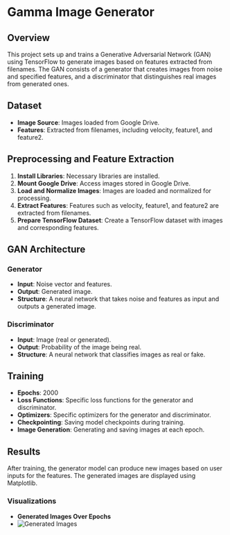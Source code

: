 # Gamma Image Generator

## Overview
This project sets up and trains a Generative Adversarial Network (GAN) using TensorFlow to generate images based on features extracted from filenames. The GAN consists of a generator that creates images from noise and specified features, and a discriminator that distinguishes real images from generated ones.

## Dataset
- **Image Source**: Images loaded from Google Drive.
- **Features**: Extracted from filenames, including velocity, feature1, and feature2.

## Preprocessing and Feature Extraction
1. **Install Libraries**: Necessary libraries are installed.
2. **Mount Google Drive**: Access images stored in Google Drive.
3. **Load and Normalize Images**: Images are loaded and normalized for processing.
4. **Extract Features**: Features such as velocity, feature1, and feature2 are extracted from filenames.
5. **Prepare TensorFlow Dataset**: Create a TensorFlow dataset with images and corresponding features.

## GAN Architecture
### Generator
- **Input**: Noise vector and features.
- **Output**: Generated image.
- **Structure**: A neural network that takes noise and features as input and outputs a generated image.

### Discriminator
- **Input**: Image (real or generated).
- **Output**: Probability of the image being real.
- **Structure**: A neural network that classifies images as real or fake.

## Training
- **Epochs**: 2000
- **Loss Functions**: Specific loss functions for the generator and discriminator.
- **Optimizers**: Specific optimizers for the generator and discriminator.
- **Checkpointing**: Saving model checkpoints during training.
- **Image Generation**: Generating and saving images at each epoch.

## Results
After training, the generator model can produce new images based on user inputs for the features. The generated images are displayed using Matplotlib.

### Visualizations
- **Generated Images Over Epochs**
 - ![Generated Images](https://i.ibb.co/PTGrhrN/gi.png)
